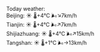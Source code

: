 Today weather:  
Beijing: ☀️ 🌡️+4°C 🌬️↘7km/h  
Tianjin: ☀️ 🌡️+4°C 🌬️↗7km/h  
Shijiazhuang: ☀️ 🌡️+4°C 🌬️↗15km/h  
Tangshan: ☀️ 🌡️+1°C 🌬️→13km/h  
